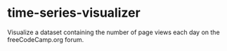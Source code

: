 # time-series-visualizer
Visualize a dataset containing the number of page views each day on the freeCodeCamp.org forum.
